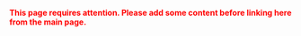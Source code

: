 <font color="red">**This page requires attention. Please add some content before linking here from the main page.**</font>
